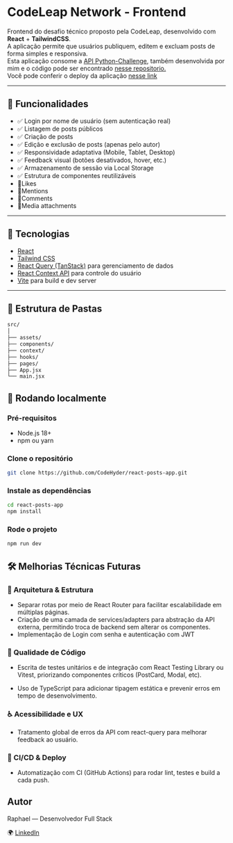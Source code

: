 # CodeLeap Network - Frontend

Frontend do desafio técnico proposto pela CodeLeap, desenvolvido com **React** + **TailwindCSS**.\
A aplicação permite que usuários publiquem, editem e excluam posts de forma simples e responsiva.\
Esta aplicação consome a [API Python-Challenge](https://python-challenge-8guz.onrender.com), também desenvolvida por mim e o código pode ser encontrado [nesse repositorio.](https://github.com/CodeHyder/Python-Challenge)\
Você pode conferir o deploy da aplicação [nesse link](react-posts-app-dun.vercel.app)

---

## 📌 Funcionalidades

- ✅ Login por nome de usuário (sem autenticação real)
- ✅ Listagem de posts públicos
- ✅ Criação de posts
- ✅ Edição e exclusão de posts (apenas pelo autor)
- ✅ Responsividade adaptativa (Mobile, Tablet, Desktop)
- ✅ Feedback visual (botões desativados, hover, etc.)
- ✅ Armazenamento de sessão via Local Storage
- ✅ Estrutura de componentes reutilizáveis
- 🔲Likes
- 🔲Mentions
- 🔲Comments
- 🔲Media attachments

---

## 🧱 Tecnologias

- [React](https://reactjs.org/)
- [Tailwind CSS](https://tailwindcss.com/)
- [React Query (TanStack)](https://tanstack.com/query) para gerenciamento de dados
- [React Context API](https://reactjs.org/docs/context.html) para controle do usuário
- [Vite](https://vitejs.dev/) para build e dev server

---

## 📁 Estrutura de Pastas

```bash
src/
│
├── assets/             
├── components/        
├── context/     
├── hooks/           
├── pages/    
├── App.jsx              
└── main.jsx             
```

## 🚀 Rodando localmente

### Pré-requisitos

- Node.js 18+
- npm ou yarn

### Clone o repositório

```bash
git clone https://github.com/CodeHyder/react-posts-app.git
```

### Instale as dependências

```bash
cd react-posts-app
npm install
```

### Rode o projeto

```bash
npm run dev
```

## 🛠️ Melhorias Técnicas Futuras

### 🔧 Arquitetura & Estrutura

- Separar rotas por meio de React Router para facilitar escalabilidade em múltiplas páginas.
- Criação de uma camada de services/adapters para abstração da API externa, permitindo troca de backend sem alterar os componentes.
- Implementação de Login com senha e autenticação com JWT

### 🎯 Qualidade de Código

- Escrita de testes unitários e de integração com React Testing Library ou Vitest, priorizando componentes críticos (PostCard, Modal, etc).

- Uso de TypeScript para adicionar tipagem estática e prevenir erros em tempo de desenvolvimento.

### ♿ Acessibilidade e UX

- Tratamento global de erros da API com react-query para melhorar feedback ao usuário.

### 🚀 CI/CD & Deploy

- Automatização com CI (GitHub Actions) para rodar lint, testes e build a cada push.

## Autor

Raphael — Desenvolvedor Full Stack

🌍 [LinkedIn](https://www.linkedin.com/in/raphael-rodrigues-85ab69168/)
